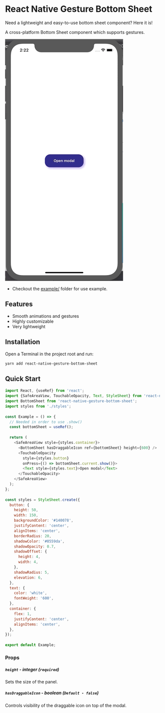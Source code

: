 # React Native Gesture Bottom Sheet

Need a lightweight and easy-to-use bottom sheet component? Here it is!

A cross-platform Bottom Sheet component which supports gestures.

![](bottom-sheet.gif)

- Checkout the [example/](https://github.com/kcotias/react-native-gesture-bottom-sheet/tree/master/examples) folder for use example.

## Features

- Smooth animations and gestures
- Highly customizable
- Very lightweight

## Installation

Open a Terminal in the project root and run:

```sh
yarn add react-native-gesture-bottom-sheet
```

## Quick Start

```js
import React, {useRef} from 'react';
import {SafeAreaView, TouchableOpacity, Text, StyleSheet} from 'react-native';
import BottomSheet from 'react-native-gesture-bottom-sheet';
import styles from './styles';

const Example = () => {
  // Needed in order to use .show()
  const bottomSheet = useRef();
  
  return (
    <SafeAreaView style={styles.container}>
      <BottomSheet hasDraggableIcon ref={bottomSheet} height={600} />
      <TouchableOpacity
        style={styles.button}
        onPress={() => bottomSheet.current.show()}>
        <Text style={styles.text}>Open modal</Text>
      </TouchableOpacity>
    </SafeAreaView>
  );
};

const styles = StyleSheet.create({
  button: {
    height: 50,
    width: 150,
    backgroundColor: '#140078',
    justifyContent: 'center',
    alignItems: 'center',
    borderRadius: 20,
    shadowColor: '#8559da',
    shadowOpacity: 0.7,
    shadowOffset: {
      height: 4,
      width: 4,
    },
    shadowRadius: 5,
    elevation: 6,
  },
  text: {
    color: 'white',
    fontWeight: '600',
  },
  container: {
    flex: 1,
    justifyContent: 'center',
    alignItems: 'center',
  },
});

export default Example;
```

### Props

##### `height` - integer (`required`)

Sets the size of the panel.

##### `hasDraggableIcon` - boolean (`Default - false`)

Controls visibility of the draggable icon on top of the modal.


